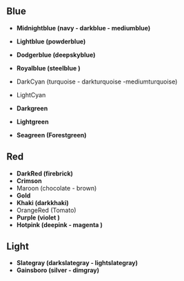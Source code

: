 ## Blue

- **Midnightblue (navy - darkblue - mediumblue)**
- **Lightblue (powderblue)**
- **Dodgerblue (deepskyblue)**
- **Royalblue (steelblue )**


- DarkCyan (turquoise - darkturquoise -mediumturquoise)
- LightCyan
- **Darkgreen**
- **Lightgreen**
- **Seagreen (Forestgreen)**

## Red

- **DarkRed (firebrick)**
- **Crimson**
- Maroon (chocolate - brown)
- **Gold**
- **Khaki (darkkhaki)**
- OrangeRed (Tomato)
- **Purple (violet )**
- **Hotpink (deepink - magenta )**

## Light

- **Slategray (darkslategray - lightslategray)**
- **Gainsboro (silver - dimgray)**

